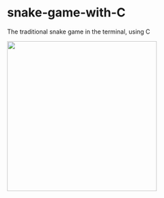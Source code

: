 # snake-game-with-C
The traditional snake game in the terminal, using C

<img style='width: 350px' src="https://github.com/sheiely/suvival-game-poo-discipline/blob/main/images/pic1.png">
